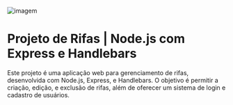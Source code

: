![imagem](https://brandslogos.com/wp-content/uploads/images/large/nodejs-logo.png)

# Projeto de Rifas | Node.js com Express e Handlebars

Este projeto é uma aplicação web para gerenciamento de rifas, desenvolvida com Node.js, Express, e Handlebars. O objetivo é permitir a criação, edição, e exclusão de rifas, além de oferecer um sistema de login e cadastro de usuários.
